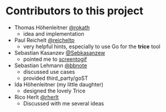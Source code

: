 # Contributors to this project

- Thomas Höhenleitner [@rokath](https://github.com/rokath)
  - idea and implementation
- Paul Reichelt [@reicheltp](https://github.com/reicheltp)
  - very helpful hints, especially to use Go for the **trice** tool
- Sebastian Kasanzev [@Sebkasanzew](https://github.com/Sebkasanzew)
  - pointed me to [screentogif](https://www.screentogif.com/)
- Sebastian Lehmann [@bbnote](https://github.com/bbnote)
  - discussed use cases
  - provided third_party/goST
- Ida Höhenleitner (my little daughter)
  - designed the lovely Trice
- Rico Herlt [@rherlt](https://2cld.de/)
  - Discussed with me several ideas
